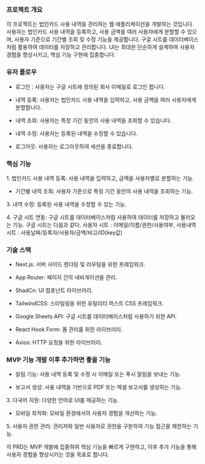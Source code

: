 ### 프로젝트 개요

이 프로젝트는 법인카드 사용 내역을 관리하는 웹 애플리케이션을 개발하는 것입니다. 사용자는 법인카드 사용 내역을 등록하고, 사용 금액을 여러 사용자에게 분할할 수 있으며, 사용자 기준으로 기간별 조회 및 수정 기능을 제공합니다. 구글 시트를 데이터베이스처럼 활용하여 데이터를 저장하고 관리합니다. UI는 최대한 단순하게 설계하여 사용자 경험을 향상시키고, 핵심 기능 구현에 집중합니다.

### 유저 플로우

- 로그인 : 사용자는 구글 시트에 정의된 회사 이메일로 로그인 합니다.

- 내역 등록: 사용자는 법인카드 사용 내역을 입력하고, 사용 금액을 여러 사용자에게 분할합니다.

- 내역 조회: 사용자는 특정 기간 동안의 사용 내역을 조회할 수 있습니다.

- 내역 수정: 사용자는 등록된 내역을 수정할 수 있습니다.

- 로그아웃: 사용자는 로그아웃하여 세션을 종료합니다.

### 핵심 기능

1. 법인카드 사용 내역 등록: 사용 내역을 입력하고, 금액을 사용자별로 분할하는 기능.

- 기간별 내역 조회: 사용자 기준으로 특정 기간 동안의 사용 내역을 조회하는 기능.

3. 내역 수정: 등록된 사용 내역을 수정할 수 있는 기능.

4. 구글 시트 연동: 구글 시트를 데이터베이스처럼 사용하여 데이터를 저장하고 불러오는 기능.
구글 시트는 다음과 같다. 사용자 시트 : 이메일/이름/권한/사용여부, 사용내역 시트 : 사용날짜/등록자/사용자/금액/비고/ID(key값)


### 기술 스택

- Next.js: 서버 사이드 렌더링 및 라우팅을 위한 프레임워크.

- App Router: 페이지 간의 네비게이션을 관리.

- ShadCn: UI 컴포넌트 라이브러리.

- TailwindCSS: 스타일링을 위한 유틸리티 퍼스트 CSS 프레임워크.

- Google Sheets API: 구글 시트를 데이터베이스처럼 사용하기 위한 API.

- React Hook Form: 폼 관리를 위한 라이브러리.

- Axios: HTTP 요청을 위한 라이브러리.

### MVP 기능 개발 이후 추가하면 좋을 기능

- 알림 기능: 사용 내역 등록 및 수정 시 이메일 또는 푸시 알림을 보내는 기능.

- 보고서 생성: 사용 내역을 기반으로 PDF 또는 엑셀 보고서를 생성하는 기능.

3. 다국어 지원: 다양한 언어로 UI를 제공하는 기능.

- 모바일 최적화: 모바일 환경에서의 사용자 경험을 개선하는 기능.

5. 사용자 권한 관리: 관리자와 일반 사용자로 권한을 구분하여 기능 접근을 제한하는 기능.

이 PRD는 MVP 개발에 집중하여 핵심 기능을 빠르게 구현하고, 이후 추가 기능을 통해 사용자 경험을 향상시키는 것을 목표로 합니다.